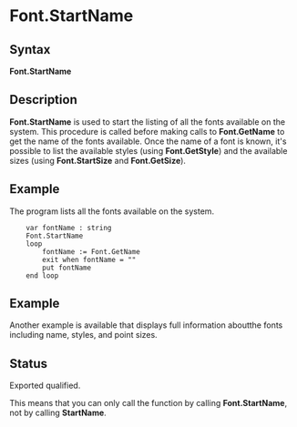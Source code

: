 
# Font.StartName

## Syntax
**Font.StartName**

## Description
**Font.StartName** is used to start the listing of all the fonts available on the system. This procedure is called before making calls to **Font.GetName** to get the name of the fonts available. Once the name of a font is known, it's possible to list the available styles (using **Font.GetStyle**) and the available sizes (using **Font.StartSize** and **Font.GetSize**).


## Example
The program lists all the fonts available on the system.



        var fontName : string
        Font.StartName
        loop
            fontName := Font.GetName
            exit when fontName = ""
            put fontName
        end loop
## Example
Another example is available that displays full information aboutthe fonts including name, styles, and point sizes.




## Status
Exported qualified.

This means that you can only call the function by calling **Font.StartName**, not by calling **StartName**.

